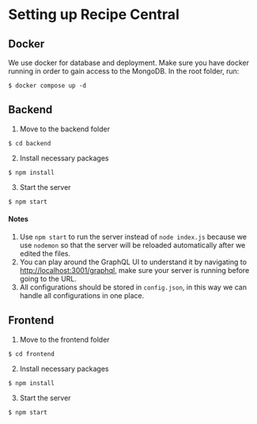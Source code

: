 # Setting up Recipe Central

## Docker
We use docker for database and deployment. Make sure you have docker running in order to gain access to the MongoDB. In the root folder, run:
```
$ docker compose up -d
```

## Backend
1. Move to the backend folder
```
$ cd backend
```
2. Install necessary packages
```
$ npm install
```
3. Start the server
```
$ npm start
```

#### Notes
1. Use `npm start` to run the server instead of `node index.js` because we use `nodemon` so that the server will be reloaded automatically after we edited the files.
2. You can play around the GraphQL UI to understand it by navigating to [http://localhost:3001/graphql](http://localhost:3001/graphql), make sure your server is running before going to the URL.
3. All configurations should be stored in `config.json`, in this way we can handle all configurations in one place.

## Frontend
1. Move to the frontend folder
```
$ cd frontend
```
2. Install necessary packages
```
$ npm install
```
3. Start the server
```
$ npm start
```
